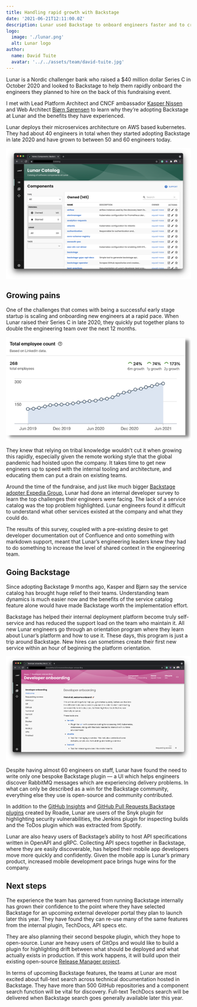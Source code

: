```yaml
---
title: Handling rapid growth with Backstage
date: '2021-06-21T12:11:00.0Z'
description: Lunar used Backstage to onboard engineers faster and to create a truly self-service experience for their internal deployment platform.
logo:
  image: './lunar.png'
  alt: Lunar logo
author:
  name: David Tuite
  avatar: '../../assets/team/david-tuite.jpg'
---
```


Lunar is a Nordic challenger bank who raised a $40 million dollar Series C in October 2020 and looked to Backstage to help them rapidly onboard the engineers they planned to hire on the back of this fundraising event.

I met with Lead Platform Architect and CNCF ambassador [Kasper Nissen][kasper] and Web Architect [Bjørn Sørensen][bjorn] to learn why they’re adopting Backstage at Lunar and the benefits they have experienced.

Lunar deploys their microservices architecture on AWS based kubernetes. They had about 40 engineers in total when they started adopting Backstage in late 2020 and have grown to between 50 and 60 engineers today.

<div class="no-box-shadow">

![Lunars Backstage catalog](./lunar-catalog.png)

</div>

## Growing pains

One of the challenges that comes with being a successful early stage startup is scaling and onboarding new engineers at a rapid pace. When Lunar raised their Series C in late 2020, they quickly put together plans to double the engineering team over the next 12 months.

<div class="no-box-shadow">

![Lunar has grown from 100 employees to 300 employees in the past 2 years](./lunar-headcount-growth.png)

</div>

They knew that relying on tribal knowledge wouldn’t cut it when growing this rapidly, especially given the remote working style that the global pandemic had hoisted upon the company. It takes time to get new engineers up to speed with the internal tooling and architecture, and educating them can put a drain on existing teams.

Around the time of the fundraise, and just like much bigger [Backstage adopter Expedia Group][expedia-case-study], Lunar had done an internal developer survey to learn the top challenges their engineers were facing. The lack of a service catalog was the top problem highlighted. Lunar engineers found it difficult to understand what other services existed at the company and what they could do.

The results of this survey, coupled with a pre-existing desire to get developer documentation out of Confluence and onto something with markdown support, meant that Lunar’s engineering leaders knew they had to do something to increase the level of shared context in the engineering team.

## Going Backstage

Since adopting Backstage 9 months ago, Kasper and Bjørn say the service catalog has brought huge relief to their teams. Understanding team dynamics is much easier now and the benefits of the service catalog feature alone would have made Backstage worth the implementation effort. 

Backstage has helped their internal deployment platform become truly self-service and has reduced the support load on the team who maintain it. All new Lunar engineers go through an orientation program where they learn about Lunar’s platform and how to use it. These days, this program is just a trip around Backstage. New hires can sometimes create their first new service within an hour of beginning the platform orientation.

<div class="no-box-shadow">

![Lunars developer onboarding documentation is written with the TechDocs feature](./lunar-developer-onboarding.png)

</div>

Despite having almost 60 engineers on staff, Lunar have found the need to write only one bespoke Backstage plugin — a UI which helps engineers discover RabbitMQ messages which are experiencing delivery problems. In what can only be described as a win for the Backstage community, everything else they use is open-source and community contributed. 

In addition to the [GitHub Insights][insights-plugin] and [GitHub Pull Requests Backstage plugins][pull-requests-plugin] created by Roadie, Lunar are users of the Snyk plugin for highlighting security vulnerabilities, the Jenkins plugin for inspecting builds and the ToDos plugin which was extracted from Spotify.

Lunar are also heavy users of Backstage’s ability to host API specifications written in OpenAPI and gRPC. Collecting API specs together in Backstage, where they are easily discoverable, has helped their mobile app developers move more quickly and confidently. Given the mobile app is Lunar’s primary product, increased mobile development pace brings huge wins for the company.

## Next steps

The experience the team has garnered from running Backstage internally has grown their confidence to the point where they have selected Backstage for an upcoming external developer portal they plan to launch later this year. They have found they can re-use many of the same features from the internal plugin, TechDocs, API specs etc. 

They are also planning their second bespoke plugin, which they hope to open-source. Lunar are heavy users of GitOps and would like to build a plugin for highlighting drift between what should be deployed and what actually exists in production. If this work happens, it will build upon their existing open-source [Release Manager project][release-manager].

In terms of upcoming Backstage features, the teams at Lunar are most excited about full-text search across technical documentation hosted in Backstage. They have more than 500 GitHub repositories and a component search function will be vital for discovery. Full-text TechDocs search will be delivered when Backstage search goes generally available later this year.


[kasper]: https://www.linkedin.com/in/kaspernissen/
[bjorn]: https://www.linkedin.com/in/bj%C3%B8rn-s%C3%B8rensen/
[expedia-case-study]: /case-studies/expedia-group-backstage-mvp/
[insights-plugin]: /backstage/plugins/github-insights/
[pull-requests-plugin]: /backstage/plugins/github-pull-requests/
[release-manager]: https://github.com/lunarway/release-manager
